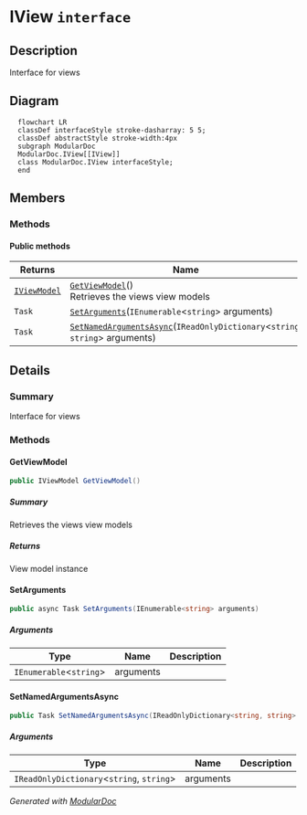 # IView `interface`

## Description
Interface for views

## Diagram
```mermaid
  flowchart LR
  classDef interfaceStyle stroke-dasharray: 5 5;
  classDef abstractStyle stroke-width:4px
  subgraph ModularDoc
  ModularDoc.IView[[IView]]
  class ModularDoc.IView interfaceStyle;
  end
```

## Members
### Methods
#### Public  methods
| Returns | Name |
| --- | --- |
| [`IViewModel`](./IViewModel.md) | [`GetViewModel`](#getviewmodel)()<br>Retrieves the views view models |
| `Task` | [`SetArguments`](#setarguments)(`IEnumerable`&lt;`string`&gt; arguments) |
| `Task` | [`SetNamedArgumentsAsync`](#setnamedargumentsasync)(`IReadOnlyDictionary`&lt;`string`, `string`&gt; arguments) |

## Details
### Summary
Interface for views

### Methods
#### GetViewModel
```csharp
public IViewModel GetViewModel()
```
##### Summary
Retrieves the views view models

##### Returns
View model instance

#### SetArguments
```csharp
public async Task SetArguments(IEnumerable<string> arguments)
```
##### Arguments
| Type | Name | Description |
| --- | --- | --- |
| `IEnumerable`&lt;`string`&gt; | arguments |   |

#### SetNamedArgumentsAsync
```csharp
public Task SetNamedArgumentsAsync(IReadOnlyDictionary<string, string> arguments)
```
##### Arguments
| Type | Name | Description |
| --- | --- | --- |
| `IReadOnlyDictionary`&lt;`string`, `string`&gt; | arguments |   |

*Generated with* [*ModularDoc*](https://github.com/hailstorm75/ModularDoc)
